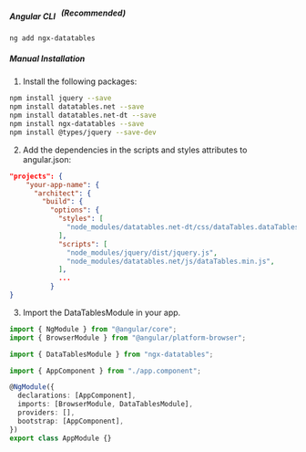 <h5 id="angular-cli-recommended">Angular CLI<sup style="
    font-size: 14px;
    margin-left: 10px;
">(Recommended)</sup></h5>

```bash
ng add ngx-datatables
```


##### Manual Installation

1. Install the following packages:

```bash
npm install jquery --save
npm install datatables.net --save
npm install datatables.net-dt --save
npm install ngx-datatables --save
npm install @types/jquery --save-dev
```

2. Add the dependencies in the scripts and styles attributes to angular.json:

```json
"projects": {
    "your-app-name": {
      "architect": {
        "build": {
          "options": {
            "styles": [
              "node_modules/datatables.net-dt/css/dataTables.dataTables.min.css",
            ],
            "scripts": [
              "node_modules/jquery/dist/jquery.js",
              "node_modules/datatables.net/js/dataTables.min.js",
            ],
            ...
          }
}
```

3. Import the DataTablesModule in your app.

```typescript
import { NgModule } from "@angular/core";
import { BrowserModule } from "@angular/platform-browser";

import { DataTablesModule } from "ngx-datatables";

import { AppComponent } from "./app.component";

@NgModule({
  declarations: [AppComponent],
  imports: [BrowserModule, DataTablesModule],
  providers: [],
  bootstrap: [AppComponent],
})
export class AppModule {}
```
